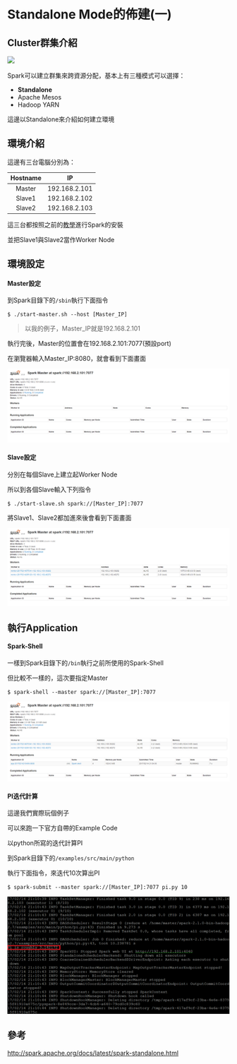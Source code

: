 # Standalone Mode的佈建(一)
## Cluster群集介紹

![](http://spark.apache.org/docs/latest/img/cluster-overview.png)

Spark可以建立群集來跨資源分配，基本上有三種模式可以選擇：
- **Standalone**
- Apache Mesos
- Hadoop YARN

這邊以Standalone來介紹如何建立環境
## 環境介紹
這邊有三台電腦分別為：

| Hostname | IP            |
| :------: | :-----------: |
| Master   | 192.168.2.101 |
| Slave1   | 192.168.2.102 |
| Slave2   | 192.168.2.103 |

這三台都按照之前的[教學](../Install/)進行Spark的安裝

並把Slave1與Slave2當作Worker Node

## 環境設定
#### Master設定
到Spark目錄下的```/sbin```執行下面指令
```
$ ./start-master.sh --host [Master_IP]
```
> 以我的例子，Master_IP就是192.168.2.101

執行完後，Master的位置會在192.168.2.101:7077(預設port)

在瀏覽器輸入Master_IP:8080，就會看到下面畫面

![](Images/SparkGUI.PNG)

#### Slave設定
分別在每個Slave上建立起Worker Node

所以到各個Slave輸入下列指令
```
$ ./start-slave.sh spark://[Master_IP]:7077
```
將Slave1、Slave2都加進來後會看到下面畫面

![](Images/MasterAndWorkersGUI.PNG)

## 執行Application
#### Spark-Shell
一樣到Spark目錄下的```/bin```執行之前所使用的Spark-Shell

但比較不一樣的，這次要指定Master
```
$ spark-shell --master spark://[Master_IP]:7077
```

![](Images/Spark-ShellWithMaster.png)

#### PI迭代計算
這邊我們實際玩個例子

可以來跑一下官方自帶的Example Code

以python所寫的迭代計算PI

到Spark目錄下的```/examples/src/main/python```

執行下面指令，來迭代10次算出PI
```
$ spark-submit --master spark://[Master_IP]:7077 pi.py 10
```

![](Images/CalcPI.png)

## 參考
http://spark.apache.org/docs/latest/spark-standalone.html


